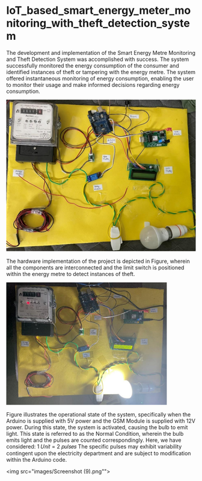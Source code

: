 # IoT_based_smart_energy_meter_monitoring_with_theft_detection_system
The development and implementation of the Smart Energy Metre Monitoring and Theft 
Detection System was accomplished with success. The system successfully monitored the 
energy consumption of the consumer and identified instances of theft or tampering with the 
energy metre. The system offered instantaneous monitoring of energy consumption, enabling 
the user to monitor their usage and make informed decisions regarding energy consumption.

<img src="images/Screenshot (7).png">


The hardware implementation of the project is depicted in Figure, wherein all the 
components are interconnected and the limit switch is positioned within the energy metre to 
detect instances of theft.


<img src="images/Screenshot (8).png">


Figure illustrates the operational state of the system, specifically when the Arduino is 
supplied with 5V power and the GSM Module is supplied with 12V power. During this state, 
the system is activated, causing the bulb to emit light. This state is referred to as the Normal
Condition, wherein the bulb emits light and the pulses are counted correspondingly. 
Here, we have considered:
1 𝑈𝑛𝑖𝑡 = 2 𝑝𝑢𝑙𝑠𝑒𝑠
The specific pulses may exhibit variability contingent upon the electricity department and are 
subject to modification within the Arduino code.


<img src="images/Screenshot (9).png"">

